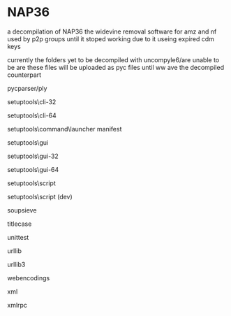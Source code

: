 # NAP36
a decompilation of NAP36 the widevine removal software for amz and nf used by p2p groups until it stoped working due to it useing expired cdm keys




currently the folders yet to be decompiled with uncompyle6/are unable to be are these files will be uploaded as pyc files until ww ave the decompiled counterpart

pycparser/ply

setuptools\cli-32

setuptools\cli-64

setuptools\command\launcher manifest

setuptools\gui

setuptools\gui-32

setuptools\gui-64

setuptools\script

setuptools\script (dev)

soupsieve

titlecase

unittest

urllib

urllib3

webencodings

xml

xmlrpc
